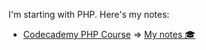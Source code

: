 I'm starting with PHP. Here's my notes:

- [Codecademy PHP Course](https://www.codecademy.com/learn/php) => [My notes :mortar_board:](./notes_1.md)
